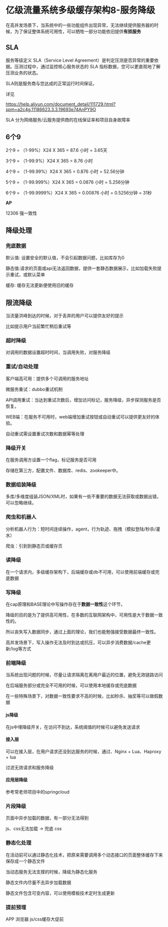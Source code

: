 

# 亿级流量系统多级缓存架构8-服务降级

在高并发场景下，当系统中的一些功能组件出现异常，无法继续提供服务器的时候，为了保证整体系统可用性，可以牺牲一部分功能依旧提供**有损服务**

## SLA

服务等级定义 SLA（Service Level Agreement）是判定压测是否异常的重要依据。压测过程中，通过监控核心服务状态的 SLA 指标数据，您可以更直观地了解压测业务的状态。

SLA则是服务商与您达成的正常运行时间保证。

详见

https://help.aliyun.com/document_detail/111729.html?spm=a2c4g.11186623.3.3.19693e74AnPY9O

SLA 分为网络服务/云服务提供商的在线保证率和项目自身故障率

## 6个9 

2个9 = （1-99%）X24 X 365 = 87.6 小时 = 3.65天

3个9 = （1-99.9%）X24 X 365 = 8.76 小时

4个9 = （1-99.99%）X24 X 365 = 0.876 小时 = 52.56分钟

5个9 = （1-99.999%）X24 X 365 = 0.0876 小时 = 5.256分钟

6个9 = （1-99.9999%）X24 X 365 = 0.00876 小时 = 0.5256分钟 = 31秒

**AP**

12306 强一致性

## 降级处理

### 兜底数据

默认值: 设置安全的默认值，不会引起数据问题，比如库存为0

静态值:请求的页面或api无法返回数据，提供一套静态数据展示，比如加载失败提示重试，或默认菜单

缓存: 缓存无法更新便使用旧的缓存

## 限流降级

当流量洪峰到达的时候，对于丢弃的用户可以提供友好的提示

比如提示用户当前繁忙稍后重试等

### 超时降级

对调用的数据设置超时时间，当调用失败，对服务降级

### 重试/自动处理

客户端高可用：提供多个可调用的服务地址

微服务重试：dubbo重试机制

API调用重试：当达到重试次数后，增加访问标记，服务降级，异步探测服务是否恢复。

WEB端：在服务不可用时，web端增加重试按钮或自动重试可以提供更友好的体验。

自动重试需设置重试次数和数据幂等处理

### 降级开关

在服务调用方设置一个flag，标记服务是否可用

存储在第三方，配置文件、数据库、redis、zookeeper中。

### 数据组装降级

多库/多维度组装JSON/XML时，如果有一些不重要的数据无法获取或数据出错，可以忽略继续。

### 爬虫和机器人

分析机器人行为：短时间连续操作，agent，行为轨迹、拖拽（模拟登陆/秒杀/灌水）

爬虫：引到到静态页或缓存页

### 读降级

在一个请求内，多级缓存架构下，后端缓存或db不可用，可以使用前端缓存或兜底数据

### 写降级

在cap原理和BASE理论中写操作存在于**数据一致性**这个环节，

降级的目的是为了提供高可用性，在多数的互联网架构中，可用性是大于数据一致性的。

所以丧失写入数据同步，通过上面的理论，我们也能勉强接受数据最终一致性。

高并发场景下，写入操作无法及时到达或抗压，可以异步消费数据/cache更新/log等方式

### 前端降级

当系统出现问题的时候，尽量让请求隔离在离用户最近的位置，避免无效链路访问

在后端服务部分或完全不可用的时候，可以使用本地缓存或兜底数据

在一些特殊场景下，对数据一致性要求不高的时候，比如秒杀、抽奖等可以做假数据

#### js降级

在js中埋降级开关，在访问不到达，系统阈值的时候可以避免发送请求

#### 接入层

可以在接入层，在用户请求还没到达服务的时候，通过、Nginx + Lua、Haproxy + lua

过滤无效请求和服务降级

#### 应用层降级

参考常老师项目中的springcloud

### 片段降级

页面中异步加载的数据，有一部分无法得到

js、css无法加载 -> 兜底 css

### 静态化处理

在活动前可以通过静态化技术，把原来需要调用多个动态接口的页面整体缓存下来保存成一个静态文件

当动态服务无法支撑的时候，降级为静态化服务

静态文件内尽量不去异步加载数据

静态文件包含可变内容，可以使用模板技术定时生成更新

### 提前预埋

APP 浏览器 js/css缓存大促前